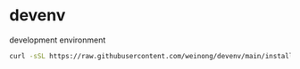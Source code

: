 # devenv
development environment

```sh
curl -sSL https://raw.githubusercontent.com/weinong/devenv/main/install.sh | sh
```
